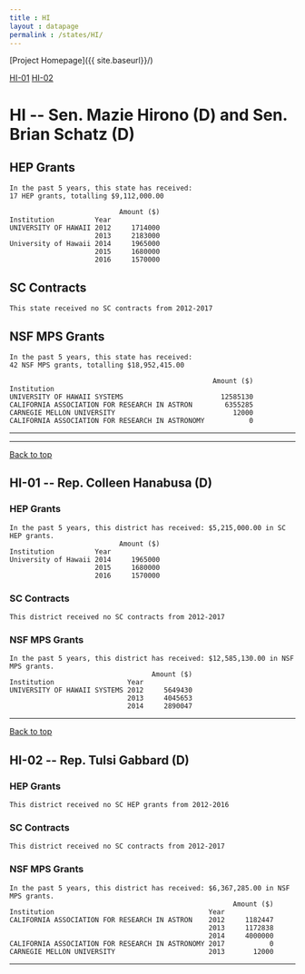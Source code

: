 ```yaml
---
title : HI
layout : datapage
permalink : /states/HI/
---
```

<a name="top"></a>
[Project Homepage]({{ site.baseurl}}/)


[HI-01](#HI-01)  [HI-02](#HI-02)  

# HI -- Sen. Mazie Hirono (D) and  Sen. Brian Schatz (D)
## HEP Grants
```
In the past 5 years, this state has received:
17 HEP grants, totalling $9,112,000.00
 
                           Amount ($)
Institution          Year            
UNIVERSITY OF HAWAII 2012     1714000
                     2013     2183000
University of Hawaii 2014     1965000
                     2015     1680000
                     2016     1570000
```
## SC Contracts
```
This state received no SC contracts from 2012-2017
```
## NSF MPS Grants
```
In the past 5 years, this state has received:
42 NSF MPS grants, totalling $18,952,415.00
 
                                                  Amount ($)
Institution                                                 
UNIVERSITY OF HAWAII SYSTEMS                        12585130
CALIFORNIA ASSOCIATION FOR RESEARCH IN ASTRON        6355285
CARNEGIE MELLON UNIVERSITY                             12000
CALIFORNIA ASSOCIATION FOR RESEARCH IN ASTRONOMY           0
```
---
---
<a name="HI-01"></a>
[Back to top](#top)
## HI-01 -- Rep. Colleen Hanabusa (D)
### HEP Grants
```
In the past 5 years, this district has received: $5,215,000.00 in SC HEP grants.
                           Amount ($)
Institution          Year            
University of Hawaii 2014     1965000
                     2015     1680000
                     2016     1570000
```
### SC Contracts
```
This district received no SC contracts from 2012-2017
```
### NSF MPS Grants
```
In the past 5 years, this district has received: $12,585,130.00 in NSF MPS grants.
                                   Amount ($)
Institution                  Year            
UNIVERSITY OF HAWAII SYSTEMS 2012     5649430
                             2013     4045653
                             2014     2890047
```
---
<a name="HI-02"></a>
[Back to top](#top)
## HI-02 -- Rep. Tulsi Gabbard (D)
### HEP Grants
```
This district received no SC HEP grants from 2012-2016
```
### SC Contracts
```
This district received no SC contracts from 2012-2017
```
### NSF MPS Grants
```
In the past 5 years, this district has received: $6,367,285.00 in NSF MPS grants.
                                                       Amount ($)
Institution                                      Year            
CALIFORNIA ASSOCIATION FOR RESEARCH IN ASTRON    2012     1182447
                                                 2013     1172838
                                                 2014     4000000
CALIFORNIA ASSOCIATION FOR RESEARCH IN ASTRONOMY 2017           0
CARNEGIE MELLON UNIVERSITY                       2013       12000
```
---
